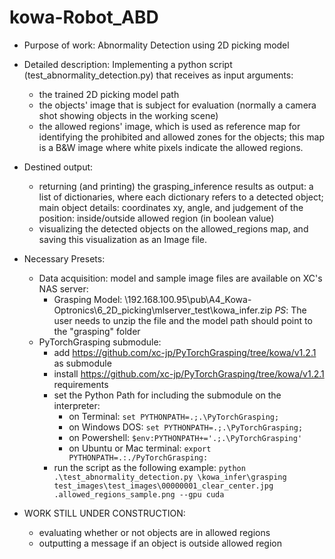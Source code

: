 # kowa-Robot_ABD
* Purpose of work: Abnormality Detection using 2D picking model
* Detailed description:
 Implementing a python script (test_abnormality_detection.py) that receives as input arguments:
    - the trained 2D picking model path
    - the objects' image that is subject for evaluation (normally a camera shot showing objects in the working scene)
    - the allowed regions' image, which is used as reference map for identifying the prohibited and allowed zones for the objects; this map is a B&W image where white pixels indicate the allowed regions.
* Destined output:
    - returning (and printing) the grasping_inference results as output: a list of dictionaries, where each dictionary refers to a detected object; main object details: coordinates xy, angle, and judgement of the position: inside/outside allowed region (in boolean value)
    - visualizing the detected objects on the allowed_regions map, and saving this visualization as an Image file.

* Necessary Presets:
    * Data acquisition: model and sample image files are available on XC's NAS server:
        - Grasping Model: \\192.168.100.95\pub\A4_Kowa-Optronics\6_2D_picking\mlserver_test\kowa_infer.zip
        _PS_: The user needs to unzip the file and the model path should point to the "grasping" folder
    * PyTorchGrasping submodule:
        - add https://github.com/xc-jp/PyTorchGrasping/tree/kowa/v1.2.1 as submodule
        - install https://github.com/xc-jp/PyTorchGrasping/tree/kowa/v1.2.1 requirements
        - set the Python Path for including the submodule on the interpreter:
            - on Terminal: `set PYTHONPATH=.;.\PyTorchGrasping;`
            - on Windows DOS: `set PYTHONPATH=.;.\PyTorchGrasping;`
            - on Powershell: `$env:PYTHONPATH+='.;.\PyTorchGrasping'`
            - on Ubuntu or Mac terminal: `export PYTHONPATH=.:./PyTorchGrasping:`
        - run the script as the following example: `python .\test_abnormality_detection.py \kowa_infer\grasping test_images\test_images\00000001_clear_center.jpg .allowed_regions_sample.png --gpu cuda`
* WORK STILL UNDER CONSTRUCTION:
    - evaluating whether or not objects are in allowed regions
    - outputting a message if an object is outside allowed region
